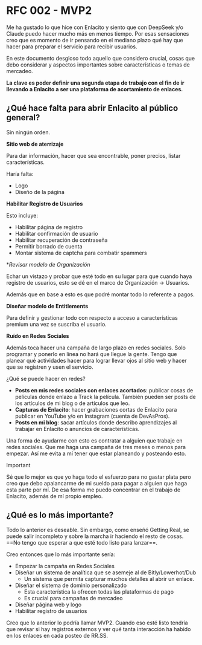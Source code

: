 # RFC 002 - MVP2

Me ha gustado lo que hice con Enlacito y siento que con DeepSeek y/o Claude puedo hacer mucho más en menos tiempo. Por esas sensaciones creo que es momento de ir pensando en el mediano plazo qué hay que hacer para preparar el servicio para recibir usuarios.

En este documento desgloso todo aquello que considero crucial, cosas que debo considerar y aspectos importantes sobre características o temas de mercadeo.

**La clave es poder definir una segunda etapa de trabajo con el fin de ir llevando a Enlacito a ser una plataforma de acortamiento de enlaces.**

## ¿Qué hace falta para abrir Enlacito al público general?

Sin ningún orden.

**Sitio web de aterrizaje**

Para dar información, hacer que sea encontrable, poner precios, listar características.

Haría falta:
- Logo
- Diseño de la página

**Habilitar Registro de Usuarios**

Esto incluye:
- Habilitar página de registro
- Habilitar confirmación de usuario
- Habilitar recuperación de contraseña
- Permitir borrado de cuenta
- Montar sistema de captcha para combatir spammers

**Revisar modelo de Organización*

Echar un vistazo y probar que esté todo en su lugar para que cuando haya registro de usuarios, esto se dé en el marco de Organización -> Usuarios.

Además que en base a esto es que podré montar todo lo referente a pagos.

**Diseñar modelo de Entitlements**

Para definir y gestionar todo con respecto a acceso a características premium una vez se suscriba el usuario.

**Ruído en Redes Sociales**

Además toca hacer una campaña de largo plazo en redes sociales. Solo programar y ponerlo en línea no hará que llegue la gente. Tengo que planear qué actividades hacer para lograr llevar ojos al sitio web y hacer que se registren y usen el servicio.

¿Qué se puede hacer en redes?

- **Posts en mis redes sociales con enlaces acortados**: publicar cosas de películas donde enlazo a Track la película. También pueden ser posts de los artículos de mi blog o de artículos que leo.
- **Capturas de Enlacito**: hacer grabaciones cortas de Enlacito para publicar en YouTube y/o en Instagram (cuenta de DevAsPros).
- **Posts en mi blog**: sacar artículos donde describo aprendizajes al trabajar en Enlacito o anuncios de características.

Una forma de ayudarme con esto es contratar a alguien que trabaje en redes sociales. Que me haga una campaña de tres meses o menos para empezar. Así me evita a mí tener que estar planeando y posteando esto.

> [!Important]
> Sé que lo mejor es que yo haga todo el esfuerzo para no gastar plata pero creo que debo apalancarme de mi sueldo para pagar a alguien que haga esta parte por mí. De esa forma me puedo concentrar en el trabajo de Enlacito, además de mí propio empleo.

## ¿Qué es lo más importante?

Todo lo anterior es deseable. Sin embargo, como enseñó Getting Real, se puede salir incompleto y sobre la marcha ir haciendo el resto de cosas. ==No tengo que esperar a que esté todo listo para lanzar==.

Creo entonces que lo más importante sería:

- Empezar la campaña en Redes Sociales
- Diseñar un sistema de analítica que se asemeje al de Bitly/Lowerhot/Dub
	- Un sistema que permita capturar muchos detalles al abrir un enlace.
- Diseñar el sistema de dominio personalizado
	- Esta característica la ofrecen todas las plataformas de pago
	- Es crucial para campañas de mercadeo
- Diseñar página web y logo
- Habilitar registro de usuarios

Creo que lo anterior lo podría llamar MVP2. Cuando eso esté listo tendría que revisar si hay registros externos y ver qué tanta interacción ha habido en los enlaces en cada posteo de RR.SS.

